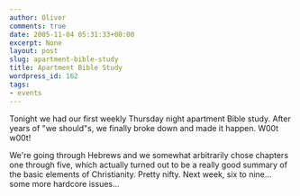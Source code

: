 ```yaml
---
author: Oliver
comments: true
date: 2005-11-04 05:31:33+00:00
excerpt: None
layout: post
slug: apartment-bible-study
title: Apartment Bible Study
wordpress_id: 162
tags:
- events
---
```


Tonight we had our first weekly Thursday night apartment Bible study.  After years of "we should"s, we finally broke down and made it happen. W00t w00t!

We're going through Hebrews and we somewhat arbitrarily chose chapters one through five, which actually turned out to be a really good summary of the basic elements of Christianity. Pretty nifty.  Next week, six to nine... some more hardcore issues...